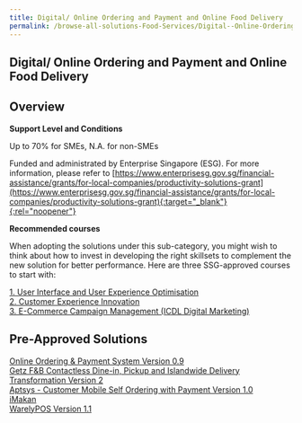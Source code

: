 ```yaml
---
title: Digital/ Online Ordering and Payment and Online Food Delivery
permalink: /browse-all-solutions-Food-Services/Digital--Online-Ordering-and-Payment-and-Online-Food-Delivery
---
```


## Digital/ Online Ordering and Payment and Online Food Delivery
## Overview

**Support Level and Conditions**

Up to 70% for SMEs, N.A. for non-SMEs

Funded and administrated by Enterprise Singapore (ESG). For more information, please refer to
[https://www.enterprisesg.gov.sg/financial-assistance/grants/for-local-companies/productivity-solutions-grant](https://www.enterprisesg.gov.sg/financial-assistance/grants/for-local-companies/productivity-solutions-grant){:target="_blank"}{:rel="noopener"}

**Recommended courses**

When adopting the solutions under this sub-category, you might wish to think about how to invest in developing the right skillsets to complement the new solution for better performance. Here are three SSG-approved courses to start with:

<a href='https://courses.enterprisejobskills.gov.sg/Course_Internet/CourseDetail/User-Interface-User-Experience-Optimisation-PCP-Synchronous-ELearning-2'  target='_blank' rel='noopener'>1. User Interface and User Experience Optimisation</a><br>
<a href='https://courses.enterprisejobskills.gov.sg/Course_Internet/CourseDetail/Customer-Experience-Innovation-SF-Supervisor'  target='_blank' rel='noopener'>2. Customer Experience Innovation</a><br>
<a href='https://courses.enterprisejobskills.gov.sg/Course_Internet/CourseDetail/ECommerce-Campaign-Management-ICDL-Digital-Marketing-2'  target='_blank' rel='noopener'>3. E-Commerce Campaign Management (ICDL Digital Marketing)</a><br>

## Pre-Approved Solutions

<a href='/productivity-solutions-grant/solutionrepo/solution403' target='_blank'>Online Ordering & Payment System Version 0.9</a><br>
<a href='/productivity-solutions-grant/solutionrepo/solution432' target='_blank'>Getz F&B Contactless Dine-in, Pickup and Islandwide Delivery Transformation Version 2</a><br>
<a href='/productivity-solutions-grant/solutionrepo/solution1134' target='_blank'>Aptsys - Customer Mobile Self Ordering with Payment Version 1.0</a><br>
<a href='/productivity-solutions-grant/solutionrepo/solution1564' target='_blank'>iMakan</a><br>
<a href='/productivity-solutions-grant/solutionrepo/solution2030' target='_blank'>WarelyPOS Version 1.1</a><br>
